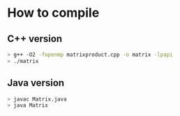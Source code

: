 # How to compile

## C++ version

```bash
> g++ -O2 -fopenmp matrixproduct.cpp -o matrix -lpapi
> ./matrix
```

## Java version

```bash
> javac Matrix.java
> java Matrix
```

